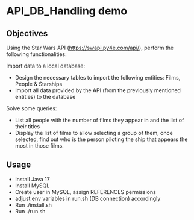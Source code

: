 # API_DB_Handling demo

## Objectives
Using the Star Wars API (https://swapi.py4e.com/api/), perform the following functionalities:

Import data to a local database:
- Design the necessary tables to import the following entities: Films, People & Starships
- Import all data provided by the API (from the previously mentioned entities) to the database

Solve some queries:
- List all people with the number of films they appear in and the list of their titles
- Display the list of films to allow selecting a group of them, once selected, find out who is the person piloting the ship that appears the most in those films.

## Usage
- Install Java 17
- Install MySQL
- Create user in MySQL, assign REFERENCES permissions
- adjust env variables in run.sh (DB connection) accordingly
- Run ./install.sh
- Run ./run.sh
